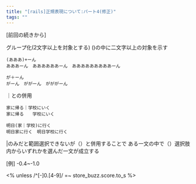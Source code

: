 ```yaml
---
title: "[rails]正規表現について:パート4(修正)"
tags: ""
---
```


[前回の続きから]

グループ化(2文字以上を対象とする) ()の中に二文字以上の対象を示す

    (あああ)+ーん
    あああーん　ああああああーん　あああああああああーん

    が＋ーん
    がーん　ががーん　がががーん

｜との併用

    家に帰る｜学校にいく
    家に帰る　　学校にいく

    明日(家｜学校)に行く
    明日家に行く　明日学校に行く

|のみだと範囲選択できないが（）と併用することで
ある一文の中で（）選択肢内からいずれかを選んだ一文が成立する

[例]
\-0.4~-1.0

&lt;% unless /^[-]0.[4-9]/ =~ store_buzz.score.to_s %>
